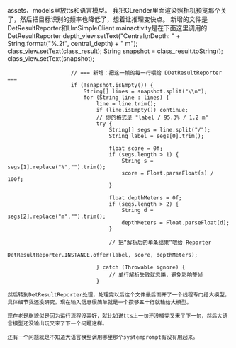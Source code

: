 assets、models里放tts和语言模型。
我把GLrender里面渲染照相机预览那个关了，然后把目标识别的频率也降低了，想着让推理变快点。
新增的文件是DetResultReporter和LlmSimpleClient
mainactivity是在下面这里调用的DetResultReporter
    depth_view.setText("Central\nDepth: " + String.format("%.2f", central_depth) + " m");
                        class_view.setText(class_result);
                        String snapshot = class_result.toString();
                        class_view.setText(snapshot);

                        // === 新增：把这一帧的每一行喂给 DDetResultReporter ===
                        if (!snapshot.isEmpty()) {
                            String[] lines = snapshot.split("\\n");
                            for (String line : lines) {
                                line = line.trim();
                                if (line.isEmpty()) continue;
                                // 你的格式是 "label / 95.3% / 1.2 m"
                                try {
                                    String[] segs = line.split("/");
                                    String label = segs[0].trim();

                                    float score = 0f;
                                    if (segs.length > 1) {
                                        String s = segs[1].replace("%","").trim();
                                        score = Float.parseFloat(s) / 100f;
                                    }

                                    float depthMeters = 0f;
                                    if (segs.length > 2) {
                                        String d = segs[2].replace("m","").trim();
                                        depthMeters = Float.parseFloat(d);
                                    }

                                    // 把“解析后的单条结果”喂给 Reporter
                                    DetResultReporter.INSTANCE.offer(label, score, depthMeters);

                                } catch (Throwable ignore) {
                                    // 单行解析失败就忽略，避免影响整帧
                                }

    然后转到DetResultReporter处理，处理完以后这个文件最后面开了一个线程专门给大模型，具体细节我还没研究。现在输入信息很简单就是一个攒够五十行就输给大模型。

    现在老是崩貌似是因为运行流程没弄好，就比如说tts上一句还没播完又来了下一句，然后大语言模型还没输出玩又来了下一个问题这样。

    还有一个问题就是不知道大语言模型调用哪里那个systemprompt有没有用起来。

    
